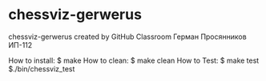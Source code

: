 # chessviz-gerwerus
chessviz-gerwerus created by GitHub Classroom
Герман Просянников ИП-112

How to install:
  $ make 
How to clean:
  $ make clean
How to Test:
  $ make test
  $./bin/chessviz_test
